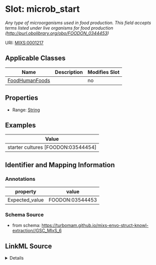 # Slot: microb_start


_Any type of microorganisms used in food production.  This field accepts terms listed under live organisms for food production (http://purl.obolibrary.org/obo/FOODON_0344453)_



URI: [MIXS:0001217](https://w3id.org/mixs/0001217)



<!-- no inheritance hierarchy -->




## Applicable Classes

| Name | Description | Modifies Slot |
| --- | --- | --- |
[FoodHumanFoods](FoodHumanFoods.md) |  |  no  |







## Properties

* Range: [String](String.md)






## Examples

| Value |
| --- |
| starter cultures [FOODON:03544454] |

## Identifier and Mapping Information





### Annotations

| property | value |
| --- | --- |
| Expected_value | FOODON:03544453 |



### Schema Source


* from schema: https://turbomam.github.io/mixs-envo-struct-knowl-extraction//GSC_MIxS_6




## LinkML Source

<details>
```yaml
name: microb_start
annotations:
  Expected_value:
    tag: Expected_value
    value: FOODON:03544453
description: Any type of microorganisms used in food production.  This field accepts
  terms listed under live organisms for food production (http://purl.obolibrary.org/obo/FOODON_0344453)
title: microbial starter
notes:
- microbial
examples:
- value: starter cultures [FOODON:03544454]
from_schema: https://turbomam.github.io/mixs-envo-struct-knowl-extraction//GSC_MIxS_6
rank: 1000
string_serialization: '{term label} [{termID}]|{text}'
slot_uri: MIXS:0001217
multivalued: false
alias: microb_start
domain_of:
- FoodHumanFoods
range: string
required: false
recommended: false

```
</details>
